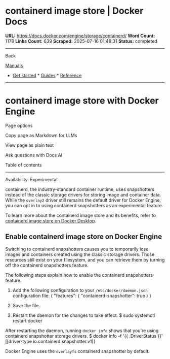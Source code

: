 # containerd image store | Docker Docs

**URL:** https://docs.docker.com/engine/storage/containerd/
**Word Count:** 1178
**Links Count:** 639
**Scraped:** 2025-07-16 01:48:31
**Status:** completed

---

Back

[Manuals](https://docs.docker.com/manuals/)

  * [Get started](https://docs.docker.com/get-started/)   * [Guides](https://docs.docker.com/guides/)   * [Reference](https://docs.docker.com/reference/)

* * *

# containerd image store with Docker Engine

Page options

Copy page as Markdown for LLMs

View page as plain text

Ask questions with Docs AI

Table of contents

* * *

Availability: Experimental 

containerd, the industry-standard container runtime, uses snapshotters instead of the classic storage drivers for storing image and container data. While the `overlay2` driver still remains the default driver for Docker Engine, you can opt in to using containerd snapshotters as an experimental feature.

To learn more about the containerd image store and its benefits, refer to [containerd image store on Docker Desktop](https://docs.docker.com/desktop/features/containerd/).

## Enable containerd image store on Docker Engine

Switching to containerd snapshotters causes you to temporarily lose images and containers created using the classic storage drivers. Those resources still exist on your filesystem, and you can retrieve them by turning off the containerd snapshotters feature.

The following steps explain how to enable the containerd snapshotters feature.

  1. Add the following configuration to your `/etc/docker/daemon.json` configuration file:                    {            "features": {              "containerd-snapshotter": true            }          }

  2. Save the file.

  3. Restart the daemon for the changes to take effect.                    $ sudo systemctl restart docker          

After restarting the daemon, running `docker info` shows that you're using containerd snapshotter storage drivers.               $ docker info -f '{{ .DriverStatus }}'     [[driver-type io.containerd.snapshotter.v1]]     

Docker Engine uses the `overlayfs` containerd snapshotter by default.